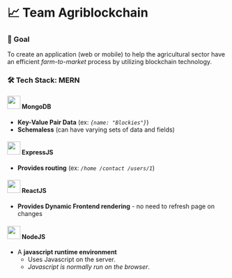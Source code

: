 # 📈 Team Agriblockchain

### 🎯 Goal
To create an application (web or mobile) to help the agricultural sector have an efficient *farm-to-market* process by utilizing blockchain technology.

### 🛠️ Tech Stack: **MERN**

#### <img src="https://img.icons8.com/color/452/mongodb.png" width="30"> MongoDB
* **Key-Value Pair Data** (ex: *```{name: "Blockies"}```*)
* **Schemaless** (can have varying sets of data and fields)

#### <img src="https://img2.pngio.com/express-js-png-5-png-image-expressjs-png-800_800.png" width="30"> ExpressJS
* **Provides routing** (ex: *```/home /contact /users/1```*)

#### <img src="https://cdn.worldvectorlogo.com/logos/react.svg" width="30"> ReactJS
* **Provides Dynamic Frontend rendering** - no need to refresh page on changes

#### <img src="https://cdn.freebiesupply.com/logos/thumbs/2x/nodejs-1-logo.png" width="30"> NodeJS
* A **javascript runtime environment**
  * Uses Javascript on the server. 
  * *Javascript is normally run on the browser*.
